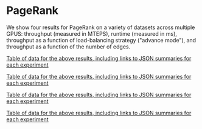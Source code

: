 # PageRank

We show four results for PageRank on a variety of datasets across multiple GPUS: throughput (measured in MTEPS), runtime (measured in ms), throughput as a function of load-balancing strategy ("advance mode"), and throughput as a function of the number of edges.

<div id="vis_gunrock_primitives_pr_mteps"></div>
<script type="text/javascript">
  var spec = "https://raw.githubusercontent.com/gunrock/io/master/plots/gunrock_primitives_pr_mteps.json";
  vegaEmbed('#vis_gunrock_primitives_pr_mteps', spec).then(function(result) {
    // Access the Vega view instance (https://vega.github.io/vega/docs/api/view/) as result.view
  }).catch(console.error);
</script>

[Table of data for the above results, including links to JSON summaries for each experiment](https://raw.githubusercontent.com/gunrock/io/master/plots/gunrock_primitives_pr_mteps_table.html ':include :type=markdown')

<div id="vis_gunrock_primitives_pr_avg_process_time"></div>
<script type="text/javascript">
  var spec = "https://raw.githubusercontent.com/gunrock/io/master/plots/gunrock_primitives_pr_avg_process_time.json";
  vegaEmbed('#vis_gunrock_primitives_pr_avg_process_time', spec).then(function(result) {
    // Access the Vega view instance (https://vega.github.io/vega/docs/api/view/) as result.view
  }).catch(console.error);
</script>

[Table of data for the above results, including links to JSON summaries for each experiment](https://raw.githubusercontent.com/gunrock/io/master/plots/gunrock_primitives_pr_avg_process_time_table.html ':include :type=markdown')

<div id="vis_gunrock_primitives_pr_advance_mode"></div>
<script type="text/javascript">
  var spec = "https://raw.githubusercontent.com/gunrock/io/master/plots/gunrock_primitives_pr_advance_mode.json";
  vegaEmbed('#vis_gunrock_primitives_pr_advance_mode', spec).then(function(result) {
    // Access the Vega view instance (https://vega.github.io/vega/docs/api/view/) as result.view
  }).catch(console.error);
</script>

[Table of data for the above results, including links to JSON summaries for each experiment](https://raw.githubusercontent.com/gunrock/io/master/plots/gunrock_primitives_pr_advance_mode_table.html ':include :type=markdown')

<div id="vis_gunrock_primitives_pr_edges"></div>
<script type="text/javascript">
  var spec = "https://raw.githubusercontent.com/gunrock/io/master/plots/gunrock_primitives_pr_edges.json";
  vegaEmbed('#vis_gunrock_primitives_pr_edges', spec).then(function(result) {
    // Access the Vega view instance (https://vega.github.io/vega/docs/api/view/) as result.view
  }).catch(console.error);
</script>

[Table of data for the above results, including links to JSON summaries for each experiment](https://raw.githubusercontent.com/gunrock/io/master/plots/gunrock_primitives_pr_edges_table.html ':include :type=markdown')
